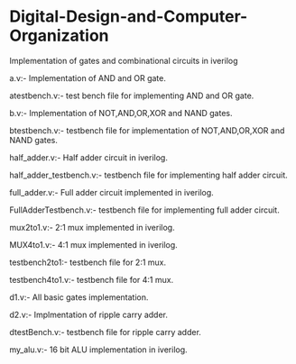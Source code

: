 # Digital-Design-and-Computer-Organization
Implementation of gates and combinational circuits in iverilog

a.v:-
Implementation of AND and OR gate.

atestbench.v:-
test bench file for implementing AND and OR gate.

b.v:-
Implementation of NOT,AND,OR,XOR and NAND gates.

btestbench.v:-
testbench file for implementation of NOT,AND,OR,XOR and NAND gates.

half_adder.v:-
Half adder circuit in iverilog.

half_adder_testbench.v:-
testbench file  for implementing half adder circuit.

full_adder.v:-
Full adder circuit implemented in iverilog.

FullAdderTestbench.v:-
testbench file for implementing full adder circuit. 

mux2to1.v:-
2:1 mux implemented in iverilog.

MUX4to1.v:-
4:1 mux implemented in iverilog.

testbench2to1:-
testbench file for 2:1 mux.

testbench4to1.v:-
testbench file for 4:1 mux.

d1.v:-
All basic gates implementation.

d2.v:-
Implmentation of ripple carry adder.

dtestBench.v:-
testbench file for ripple carry adder.

my_alu.v:-
16 bit ALU implementation in iverilog. 
